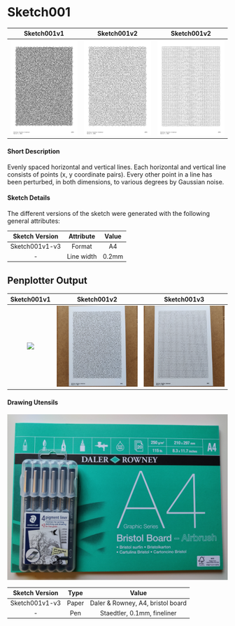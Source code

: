 # Sketch001

Sketch001v1                                          |  Sketch001v2                                        |  Sketch001v2                                       |
:---------------------------------------------------:|:---------------------------------------------------:|:--------------------------------------------------:|
[![](sketch001/output1.png)](sketch001/output1.png)  | [![](sketch001/output2.png)](sketch001/output2.png) | [![](sketch001/output3.png)](sketch001/output3.png)|

#### Short Description

Evenly spaced horizontal and vertical lines. Each horizontal and vertical line consists of points (x, y coordinate pairs). Every other point in a line has been perturbed, in both dimensions, to various degrees by Gaussian noise.

#### Sketch Details

The different versions of the sketch were generated with the following general attributes: 

<center>

Sketch Version | Attribute   | Value                                |
:-------------:|:-----------:|:------------------------------------:|
Sketch001v1-v3 | Format      | A4                                   |
-              | Line width  | 0.2mm                                |

</center>


## Penplotter Output

Sketch001v1                                          |  Sketch001v2                                        |  Sketch001v3                                       |
:---------------------------------------------------:|:---------------------------------------------------:|:--------------------------------------------------:|
[![](sketch001/penplotter_output1.jpg)](sketch001/penplotter_output1.jpg)  | [![](sketch001/penplotter_output2.jpg)](sketch001/penplotter_output2.jpg) | [![](sketch001/penplotter_output3.jpg)](sketch001/penplotter_output3.jpg)|


#### Drawing Utensils

[![](sketch001/drawing_utensils_1.jpg)](sketch001/drawing_utensils_1.jpg) 


<center>

Sketch Version | Type        | Value                                |
:-------------:|:-----------:|:------------------------------------:|
Sketch001v1-v3 | Paper       | Daler & Rowney, A4, bristol board    |
-              | Pen         | Staedtler, 0.1mm, fineliner          |

</center>